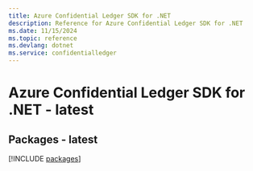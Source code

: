 ```yaml
---
title: Azure Confidential Ledger SDK for .NET
description: Reference for Azure Confidential Ledger SDK for .NET
ms.date: 11/15/2024
ms.topic: reference
ms.devlang: dotnet
ms.service: confidentialledger
---
```

# Azure Confidential Ledger SDK for .NET - latest
## Packages - latest
[!INCLUDE [packages](confidential-ledger-index.md)]